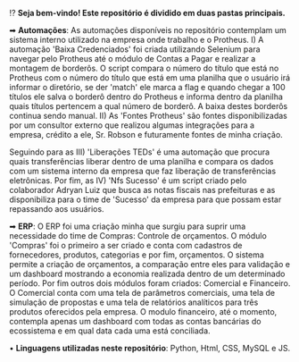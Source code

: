 ⁉️ **Seja bem-vindo! Este repositório é dividido em duas pastas principais.**



➡ **Automações**: As automações disponíveis no repositório contemplam um sistema interno utilizado na empresa onde trabalho e o Protheus. I) A automação 'Baixa Credenciados' foi criada utilizando Selenium para navegar pelo Protheus até o módulo de Contas a Pagar e realizar a montagem de borderôs. O script compara o número do título que está no Protheus com o número do título que está em uma planilha que o usuário irá informar o diretório, se der 'match' ele marca a flag e quando chegar a 100 títulos ele salva o borderô dentro do Protheus e informa dentro da planilha quais títulos pertencem a qual número de borderô. A baixa destes borderôs continua sendo manual. II) As 'Fontes Protheus' são fontes disponibilizadas por um consultor externo que realizou algumas integrações para a empresa, crédito a ele, Sr. Robson e futuramente fontes de minha criação.


Seguindo para as III) 'Liberações TEDs' é uma automação que procura quais transferências liberar dentro de uma planilha e compara os dados com um sistema interno da empresa que faz liberação de transferências eletrônicas. Por fim, as IV) 'Nfs Sucesso' é um script criado pelo colaborador Adryan Luiz que busca as notas fiscais nas prefeituras e as disponibiliza para o time de 'Sucesso' da empresa para que possam estar repassando aos usuários.

        



➡ **ERP**: O ERP foi uma criação minha que surgiu para suprir uma necessidade do time de Compras: Controle de orçamentos. O módulo 'Compras' foi o primeiro a ser criado e conta com cadastros de fornecedores, produtos, categorias e por fim, orçamentos. O sistema permite a criação de orçamentos, a comparação entre eles para validação e um dashboard mostrando a economia realizada dentro de um determinado período. Por fim outros dois módulos foram criados: Comercial e Financeiro. O Comercial conta com uma tela de parâmetros comerciais, uma tela de simulação de propostas e uma tela de relatórios analíticos para três produtos oferecidos pela empresa. O modulo financeiro, até o momento, contempla apenas um dashboard com todas as contas bancárias do ecossistema e em qual data cada uma está conciliada.

• **Linguagens utilizadas neste repositório**: Python, Html, CSS, MySQL e JS.
